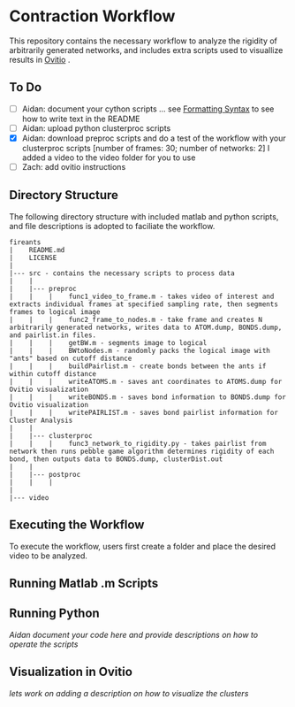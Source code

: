 # Contraction Workflow
This repository contains the necessary workflow to analyze the rigidity of arbitrarily generated networks, and includes extra scripts used to visuallize results in [Ovitio](https://www.ovito.org/) . 

## To Do
- [ ] Aidan: document your cython scripts ... see [Formatting Syntax](https://docs.github.com/en/get-started/writing-on-github/getting-started-with-writing-and-formatting-on-github/basic-writing-and-formatting-syntax) to see how to write text in the README
- [ ] Aidan: upload python clusterproc scripts
- [x] Aidan: download preproc scripts and do a test of the workflow with your clusterproc scripts [number of frames: 30; number of networks: 2] I added a video to the video folder for you to use
- [ ] Zach: add ovitio instructions

## Directory Structure
The following directory structure with included matlab and python scripts, and file descriptions is adopted to faciliate the workflow.

```
fireants
|    README.md
|    LICENSE
|
|--- src - contains the necessary scripts to process data
|    |
|    |--- preproc
|    |    |    func1_video_to_frame.m - takes video of interest and extracts individual frames at specified sampling rate, then segments frames to logical image 
|    |    |    func2_frame_to_nodes.m - take frame and creates N arbitrarily generated networks, writes data to ATOM.dump, BONDS.dump, and pairlist.in files.
|    |    |    getBW.m - segments image to logical
|    |    |    BWtoNodes.m - randomly packs the logical image with "ants" based on cutoff distance
|    |    |    buildPairlist.m - create bonds between the ants if within cutoff distance
|    |    |    writeATOMS.m - saves ant coordinates to ATOMS.dump for Ovitio visualization
|    |    |    writeBONDS.m - saves bond information to BONDS.dump for Ovitio visualization
|    |    |    writePAIRLIST.m - saves bond pairlist information for Cluster Analysis
|    |
|    |--- clusterproc
|    |    |    func3_network_to_rigidity.py - takes pairlist from network then runs pebble game algorithm determines rigidity of each bond, then outputs data to BONDS.dump, clusterDist.out
|    |
|    |--- postproc
|    |    |
|    
|--- video

```
## Executing the Workflow
To execute the workflow, users first create a folder and place the desired video to be analyzed.

## Running Matlab .m Scripts


## Running Python
   *Aidan document your code here and provide descriptions on how to operate the scripts*

## Visualization in Ovitio
  *lets work on adding a description on how to visualize the clusters*

